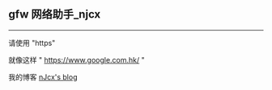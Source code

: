 ## gfw 网络助手_njcx

---


请使用 "https"

就像这样 " https://www.google.com.hk/ "

我的博客 [nJcx's blog](www.njcxs.cc)



